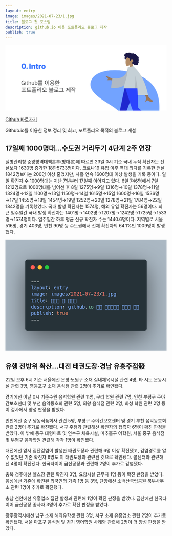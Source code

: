 ```yaml
---
layout: entry
image: images/2021-07-23/1.jpg
title: 블로그 첫 포스팅
description: github.io 이용 포트폴리오 블로그 제작
publish: true
---
```


<img src="/images/2021-07-23/1.jpg">

[Github 바로가기](https://github.com/passio84ever/passio84ever.github.io)

Github.io를 이용한 정보 정리 및 회고, 포트폴리오 목적의 블로그 개설

## 17일째 1000명대…수도권 거리두기 4단계 2주 연장

질병관리청 중앙방역대책본부(방대본)에 따르면 23일 0시 기준 국내 누적 확진자는 전날보다 1630명 증가한 18만5733명이다. 코로나19 유입 이후 역대 최다를 기록한 전날 1842명보다는 200명 이상 줄었지만, 사흘 연속 1600명대 이상 발생을 기록 중이다. 일일 확진자 수 1000명대는 지난 7일부터 17일째 이어지고 있다. 6일 746명에서 7일 1212명으로 1000명대를 넘어선 후 8일 1275명→9일 1316명→10일 1378명→11일 1324명→12일 1100명→13일 1150명→14일 1615명→15일 1600명→16일 1536명→17일 1455명→18일 1454명→19일 1252명→20일 1278명→21일 1784명→22일 1842명을 기록했었다. 국내 발생 확진자는 1574명, 해외 유입 확진자는 56명이다. 최근 일주일간 국내 발생 확진자는 1401명→1402명→1207명→1242명→1725명→1533명→1574명이다. 일주일간 하루 평균 신규 확진자 수는 1440.6명이다. 지역별로 서울 516명, 경기 403명, 인천 90명 등 수도권에서 전체 확진자의 64.1%인 1009명이 발생했다.

<img src="/images/2021-07-23/2.png">

## 유행 전방위 확산…대전 태권도장·경남 유흥주점發

22일 오후 6시 기준 서울에선 은평·노원구 소재 실내체육시설 관련 4명, 타 시도 운동시설 관련 3명, 영등포구 소재 음식점 관련 2명이 추가로 확인됐다.

경기에선 이날 0시 기준수원 음악학원 관련 11명, 구리 학원 관련 7명, 인천 부평구 주야간보호센터 및 부천 음악동호회 관련 5명, 의왕 음식점 관련 2명, 화성 학원 관련 2명 등이 검사에서 양성 판정을 받았다.

인천에선 중구 냉동식품회사 관련 5명, 부평구 주야간보호센터 및 경기 부천 음악동호회 관련 2명이 추가로 확진됐다. 서구 주점과 관련해선 확진자의 접촉자 6명이 확진 판정을 받았다. 이 밖에 동구 대형마트 및 연수구 체육시설, 미추홀구 어학원, 서울 중구 음식점 및 부평구 음악학원 관련해 각각 1명이 확인됐다.

대전에선 앞서 집단감염이 발생한 태권도장과 관련해 6명 이상 확진됐고, 감염경로를 알 수 없었던 기존 확진자 6명도 이 태권도장과 관련된 것으로 확인됐다. 콜센터와 관련해선 4명이 확진됐다. 한국타이어 금산공장과 관련해 2명이 추가로 감염됐다.

충북 청주에선 헬스장 관련 확진자 3명, 요양시설 근무자 1명 등이 확진 판정을 받았다. 음성에선 기존에 확진된 외국인의 가족 1명 등 3명, 단양에선 소백산국립공원 북부사무소 관련 1명이 추가로 확진됐다.

충남 천안에선 유흥업소 집단 발생과 관련해 1명이 확진 판정을 받았다. 금산에선 한국타이어 금산공장 종사자 3명이 추가로 확진 판정을 받았다.

광주광역시에선 남구 소재 해외유학생 관련 3명, 서구 소재 유흥업소 관련 2명이 추가로 확진됐다. 서울 마포구 음식점 및 경기 영어학원 사례와 관련해 2명이 더 양성 판정을 받았다.
